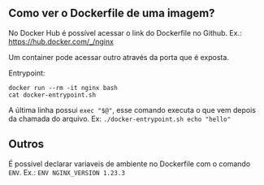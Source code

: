 ## Como ver o Dockerfile de uma imagem?

No Docker Hub é possível acessar o link do Dockerfile no Github.
Ex.: https://hub.docker.com/_/nginx

Um container pode acessar outro através da porta que é exposta.

Entrypoint:
```
docker run --rm -it nginx bash
cat docker-entrypoint.sh
```
A última linha possui `exec "$@"`, esse comando executa o que vem depois da chamada do arquivo.
Ex: `./docker-entrypoint.sh echo "hello"`

## Outros

É possível declarar variaveis de ambiente no Dockerfile com o comando `ENV`.
Ex.: `ENV NGINX_VERSION 1.23.3`
